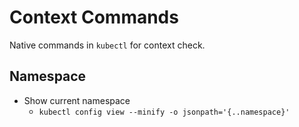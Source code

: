 # Context Commands

Native commands in `kubectl` for context check. 

## Namespace
- Show current namespace
  - `kubectl config view --minify -o jsonpath='{..namespace}'`